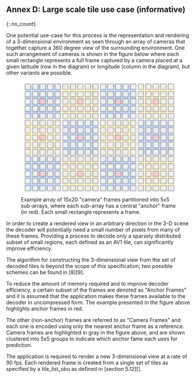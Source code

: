 ## Annex D: Large scale tile use case (informative)
{:.no_count}

One potential use-case for this process is the representation and rendering of a 3-dimensional environment
as seen through an array of cameras that together capture a 360 degree view of the surrounding environment.
One such arrangement of cameras is shown in the figure below where each small rectangle represents a full
frame captured by a camera placed at a given latitude (row in the diagram) or longitude (column in the diagram), but other variants are possible.

<figure class="figure center-block">
  <img alt="" src="assets/images/large_scale_camera_frames.png" class="figure-img img-fluid">
  <figcaption class="figure-caption">Example array of 15x20 "camera" frames partitioned into 5x5 sub-arrays,
  where each sub-array has a central "anchor" frame (in red). Each small rectangle represents a frame.</figcaption>
</figure>
 
In order to create a rendered view in an arbitrary direction in the 3-D scene the decoder will potentially need a small number of pixels from many of these frames. Providing a process to decode only a sparsely distributed subset of small regions, each defined as an AV1 tile, can significantly improve efficiency.
 
The algorithm for constructing the 3-dimensional view from the set of decoded tiles is beyond the scope of this specification;
two possible schemes can be found in [8][9].
 
To reduce the amount of memory required and to improve decoder efficiency, a certain subset of the frames are denoted as "Anchor Frames"
and it is assumed that the application makes these frames available to the decoder in uncompressed form.
The example presented in the figure above highlights anchor frames in red.
 
The other (non-anchor) frames are referred to as "Camera Frames" and each one is encoded using only the nearest anchor
frame as a reference. Camera frames are highlighted in gray in the figure above,
and are shown clustered into 5x5 groups to indicate which anchor fame each uses for prediction.
 
The application is required to render a new 3-dimensional view at a rate of 90 fps.
Each rendered frame is created from a single set of tiles as specified by a tile_list_obu as defined in [section 5.12][].
